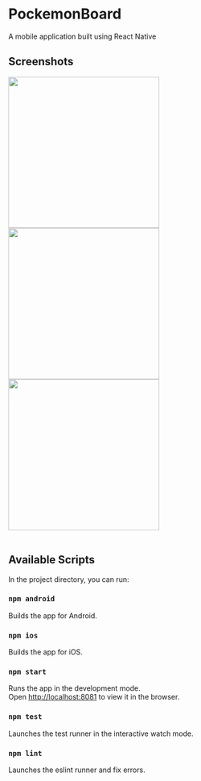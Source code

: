 # PockemonBoard
A mobile application built using React Native

## Screenshots

<div>
  <img src="https://user-images.githubusercontent.com/55236087/109431872-b129a680-7a19-11eb-9d45-cde6f9afa02d.png" width="300">
  <img src="https://user-images.githubusercontent.com/55236087/109431951-082f7b80-7a1a-11eb-8bc2-f5b0aee82241.png" width="300">
  <img src="https://user-images.githubusercontent.com/55236087/109432033-5a709c80-7a1a-11eb-923f-ae4010dcb40a.png" width="300">
</div>
<br>

## Available Scripts

In the project directory, you can run:

### `npm android`

Builds the app for Android.<br>

### `npm ios`

Builds the app for iOS.

### `npm start`

Runs the app in the development mode.<br>
Open [http://localhost:8081](http://localhost:8081) to view it in the browser.<br>

### `npm test`

Launches the test runner in the interactive watch mode.<br>

### `npm lint`

Launches the eslint runner and fix errors.<br>


